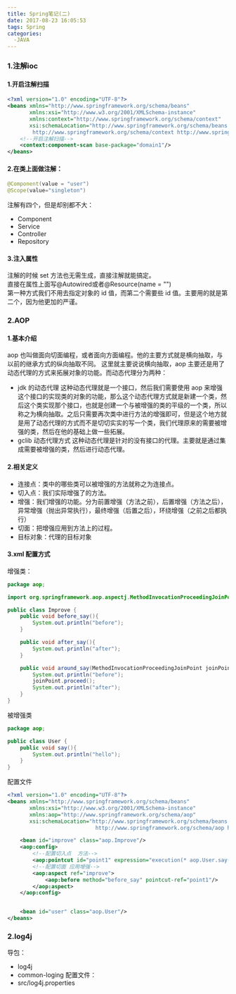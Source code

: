 ```yaml
---
title: Spring笔记(二)
date: 2017-08-23 16:05:53
tags: Spring
categories:
  -JAVA
---
```

### 1.注解ioc
#### 1.开启注解扫描
```xml
<?xml version="1.0" encoding="UTF-8"?>
<beans xmlns="http://www.springframework.org/schema/beans"
       xmlns:xsi="http://www.w3.org/2001/XMLSchema-instance"
       xmlns:context="http://www.springframework.org/schema/context"
       xsi:schemaLocation="http://www.springframework.org/schema/beans http://www.springframework.org/schema/beans/spring-beans.xsd
        http://www.springframework.org/schema/context http://www.springframework.org/schema/context/spring-context.xsd">
    <!--开启注解扫描-->
    <context:component-scan base-package="domain1"/>
</beans>
```
<!--more-->
#### 2.在类上面做注解：
```java
@Component(value = "user")
@Scope(value="singleton")
```
注解有四个，但是却别都不大：
* Component
* Service
* Controller
* Repository

#### 3.注入属性
注解的时候 set 方法也无需生成，直接注解就能搞定。  
直接在属性上面写@Autowired或者@Resource(name = "")  
第一种方式我们不用去指定对象的 id 值，而第二个需要些 id 值。主要用的就是第二个，因为他更加的严谨。

### 2.AOP
#### 1.基本介绍
aop 也叫做面向切面编程，或者面向方面编程。他的主要方式就是横向抽取，与以前的继承方式的纵向抽取不同。
这里就主要说说横向抽取，aop 主要还是用了动态代理的方式来拓展对象的功能。而动态代理分为两种：
* jdk 的动态代理
这种动态代理就是一个接口，然后我们需要使用 aop 来增强这个接口的实现类的对象的功能，那么这个动态代理方式就是新建一个类，然后这个类实现那个接口，也就是创建一个与被增强的类的平级的一个类，所以称之为横向抽取。之后只需要再次类中进行方法的增强即可，但是这个地方就是用了动态代理的方式而不是切切实实的写一个类，我们代理原来的需要被增强的类，然后在他的基础上做一些拓展。
* gclib 动态代理方式
这种动态代理是针对的没有接口的代理。主要就是通过集成需要被增强的类，然后进行动态代理。

#### 2.相关定义
* 连接点：类中的哪些类可以被增强的方法就称之为连接点。
* 切入点：我们实际增强了的方法。
* 增强：我们增强的功能。分为前置增强（方法之前），后置增强（方法之后），异常增强（抛出异常执行），最终增强（后置之后），环绕增强（之前之后都执行）
* 切面：把增强应用到方法上的过程。
* 目标对象：代理的目标对象

#### 3.xml 配置方式
增强类：
```java
package aop;

import org.springframework.aop.aspectj.MethodInvocationProceedingJoinPoint;

public class Improve {
    public void before_say(){
        System.out.println("before");
    }

    public void after_say(){
        System.out.println("after");
    }

    public void around_say(MethodInvocationProceedingJoinPoint joinPoint) throws Throwable {
        System.out.println("before");
        joinPoint.proceed();
        System.out.println("after");
    }
}
```
被增强类
```java
package aop;

public class User {
    public void say(){
        System.out.println("hello");
    }
}
```
配置文件
```xml
<?xml version="1.0" encoding="UTF-8"?>
<beans xmlns="http://www.springframework.org/schema/beans"
       xmlns:xsi="http://www.w3.org/2001/XMLSchema-instance"
       xmlns:aop="http://www.springframework.org/schema/aop"
       xsi:schemaLocation="http://www.springframework.org/schema/beans http://www.springframework.org/schema/beans/spring-beans.xsd
                            http://www.springframework.org/schema/aop http://www.springframework.org/schema/aop/spring-aop.xsd ">

    <bean id="improve" class="aop.Improve"/>
    <aop:config>
        <!--配置切入点  方法-->
        <aop:pointcut id="point1" expression="execution(* aop.User.say(..))"/>
        <!--配置切面 应用增强-->
        <aop:aspect ref="improve">
            <aop:before method="before_say" pointcut-ref="point1"/>
        </aop:aspect>
    </aop:config>


    <bean id="user" class="aop.User"/>
</beans>
```
### 2.log4j
导包：
* log4j
* common-loging
配置文件：
* src/log4j.properties
